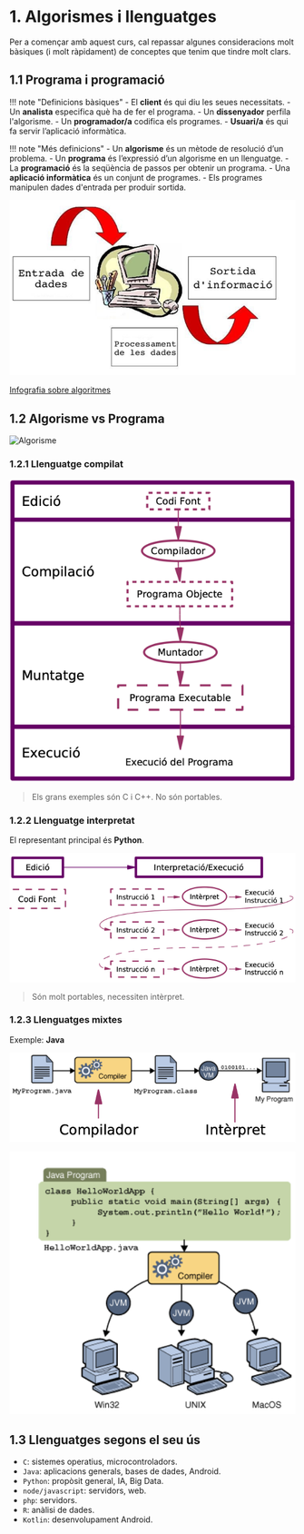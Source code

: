 # 1. Algorismes i llenguatges

Per a començar amb aquest curs, cal repassar algunes consideracions molt bàsiques (i molt ràpidament) de conceptes que tenim que tindre molt clars.

## 1.1 Programa i programació

!!! note "Definicions bàsiques"
    - El **client** és qui diu les seues necessitats.
    - Un **analista** especifica què ha de fer el programa.
    - Un **dissenyador** perfila l'algorisme.
    - Un **programador/a** codifica els programes.
    - **Usuari/a** és qui fa servir l’aplicació informàtica.

!!! note "Més definicions"
    - Un **algorisme** és un mètode de resolució d’un problema.
    - Un **programa** és l’expressió d’un algorisme en un llenguatge.
    - La **programació** és la seqüència de passos per obtenir un programa.
    - Una **aplicació informàtica** és un conjunt de programes.
    - Els programes manipulen dades d'entrada per produir sortida.

![Programa](img/T1_01.png)

[Infografia sobre algoritmes](https://www.goconqr.com/ficha/16775535/algoritmos-computacionales)

## 1.2 Algorisme vs Programa

![Algorisme](https://tendencias21.levante-emv.com/wp-content/uploads/2020/12/crean-un-algoritmo-que-subsana-fracados-humanos-1024x614.jpg)

### 1.2.1 Llenguatge compilat

![Compilació](img/T1_06.png)

> Els grans exemples són C i C++. No són portables.

### 1.2.2 Llenguatge interpretat

El representant principal és **Python**.

![Interpretació](img/T1_05.png)

> Són molt portables, necessiten intèrpret.

### 1.2.3 Llenguatges mixtes

Exemple: **Java**

![Proces de càrrega](img/T1_07.png)

![Java](img/T1_08.png)

## 1.3 Llenguatges segons el seu ús

- `C`: sistemes operatius, microcontroladors.
- `Java`: aplicacions generals, bases de dades, Android.
- `Python`: propòsit general, IA, Big Data.
- `node/javascript`: servidors, web.
- `php`: servidors.
- `R`: anàlisi de dades.
- `Kotlin`: desenvolupament Android.

